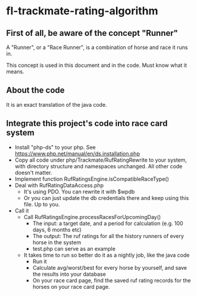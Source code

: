 # fl-trackmate-rating-algorithm


## First of all, be aware of the concept "Runner"
A "Runner", or a "Race Runner", is a combination of horse and race it runs in.

This concept is used in this document and in the code. Must know what it means.

## About the code
It is an exact translation of the java code. 
 
## Integrate this project's code into race card system

* Install "php-ds" to your php. See https://www.php.net/manual/en/ds.installation.php
* Copy all code under php/Trackmate/RufRatingRewrite to your system, with directory structure and namespaces unchanged. All other code doesn't matter.
* Implement function RufRatingsEngine.isCompatibleRaceType()
* Deal with RufRatingDataAccess.php
  * It's using PDO.  You can rewrite it with $wpdb
  * Or you can just update the db credentials there and keep using this file. Up to you.
* Call it 
  * Call RufRatingsEngine.processRacesForUpcomingDay()   
    * The input:  a target date, and a period for calculation (e.g. 100 days, 6 months etc)
    * The output:  The ruf ratings for all the history runners of every horse in the system
    * test.php can serve as an example 
  * It takes time to run so better do it as a nightly job, like the java code
    * Run it
    * Calculate avg/worst/best for every horse by yourself, and save the results into your database
    * On your race card page, find the saved ruf rating records for the horses on your race card page.  